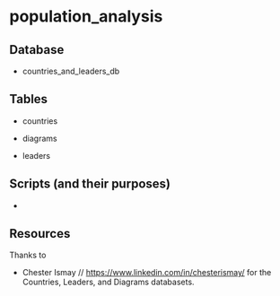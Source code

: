 # population_analysis

## Database
- countries_and_leaders_db

## Tables
- countries

- diagrams

- leaders

## Scripts (and their purposes)
- 

## Resources
Thanks to 
- Chester Ismay // https://www.linkedin.com/in/chesterismay/ for the Countries, Leaders, and Diagrams databasets.


